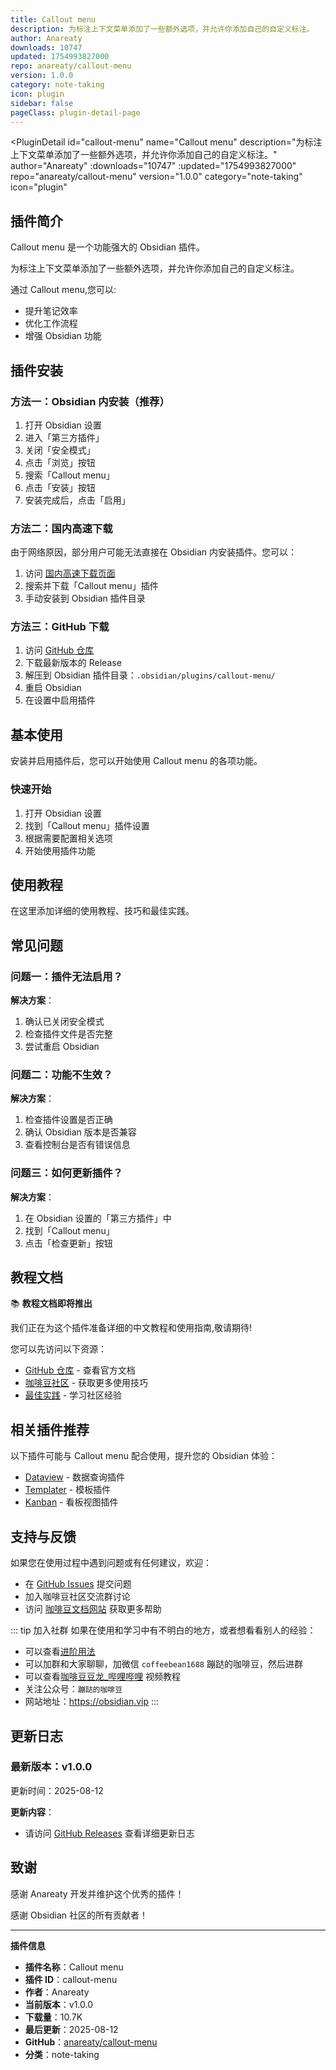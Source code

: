 ```yaml
---
title: Callout menu
description: 为标注上下文菜单添加了一些额外选项，并允许你添加自己的自定义标注。
author: Anareaty
downloads: 10747
updated: 1754993827000
repo: anareaty/callout-menu
version: 1.0.0
category: note-taking
icon: plugin
sidebar: false
pageClass: plugin-detail-page
---
```


<PluginDetail
  id="callout-menu"
  name="Callout menu"
  description="为标注上下文菜单添加了一些额外选项，并允许你添加自己的自定义标注。"
  author="Anareaty"
  :downloads="10747"
  :updated="1754993827000"
  repo="anareaty/callout-menu"
  version="1.0.0"
  category="note-taking"
  icon="plugin"
>

<!-- AUTO_GENERATED_START -->
## 插件简介

Callout menu 是一个功能强大的 Obsidian 插件。

为标注上下文菜单添加了一些额外选项，并允许你添加自己的自定义标注。

通过 Callout menu,您可以:

- 提升笔记效率
- 优化工作流程
- 增强 Obsidian 功能

<!-- AUTO_GENERATED_END -->

<!-- AUTO_GENERATED_START -->
## 插件安装

### 方法一：Obsidian 内安装（推荐）

1. 打开 Obsidian 设置
2. 进入「第三方插件」
3. 关闭「安全模式」
4. 点击「浏览」按钮
5. 搜索「Callout menu」
6. 点击「安装」按钮
7. 安装完成后，点击「启用」

### 方法二：国内高速下载

由于网络原因，部分用户可能无法直接在 Obsidian 内安装插件。您可以：

1. 访问 [国内高速下载页面](/zh/documentation/obsidian-plugins-download.html)
2. 搜索并下载「Callout menu」插件
3. 手动安装到 Obsidian 插件目录

### 方法三：GitHub 下载

1. 访问 [GitHub 仓库](https://github.com/anareaty/callout-menu)
2. 下载最新版本的 Release
3. 解压到 Obsidian 插件目录：`.obsidian/plugins/callout-menu/`
4. 重启 Obsidian
5. 在设置中启用插件

## 基本使用

安装并启用插件后，您可以开始使用 Callout menu 的各项功能。

### 快速开始

1. 打开 Obsidian 设置
2. 找到「Callout menu」插件设置
3. 根据需要配置相关选项
4. 开始使用插件功能

<!-- AUTO_GENERATED_END -->

<!-- CUSTOM_CONTENT_START:tutorial -->
## 使用教程

在这里添加详细的使用教程、技巧和最佳实践。

<!-- CUSTOM_CONTENT_END:tutorial -->

<!-- SHARED_CONTENT_START -->
## 常见问题

### 问题一：插件无法启用？

**解决方案**：
1. 确认已关闭安全模式
2. 检查插件文件是否完整
3. 尝试重启 Obsidian

### 问题二：功能不生效？

**解决方案**：
1. 检查插件设置是否正确
2. 确认 Obsidian 版本是否兼容
3. 查看控制台是否有错误信息

### 问题三：如何更新插件？

**解决方案**：
1. 在 Obsidian 设置的「第三方插件」中
2. 找到「Callout menu」
3. 点击「检查更新」按钮

## 教程文档

📚 **教程文档即将推出**

我们正在为这个插件准备详细的中文教程和使用指南,敬请期待!

您可以先访问以下资源：
- [GitHub 仓库](https://github.com/anareaty/callout-menu) - 查看官方文档
- [咖啡豆社区](/zh/bases/) - 获取更多使用技巧
- [最佳实践](/zh/best-practices/) - 学习社区经验

## 相关插件推荐

以下插件可能与 Callout menu 配合使用，提升您的 Obsidian 体验：

- [Dataview](/zh/plugins/dataview.html) - 数据查询插件
- [Templater](/zh/plugins/templater-obsidian.html) - 模板插件
- [Kanban](/zh/plugins/obsidian-kanban.html) - 看板视图插件

## 支持与反馈

如果您在使用过程中遇到问题或有任何建议，欢迎：

- 在 [GitHub Issues](https://github.com/anareaty/callout-menu/issues) 提交问题
- 加入咖啡豆社区交流群讨论
- 访问 [咖啡豆文档网站](https://obsidian.vip) 获取更多帮助

::: tip 加入社群
如果在使用和学习中有不明白的地方，或者想看看别人的经验：
- 可以查看[进阶用法](/zh/advanced)
- 可以加群和大家聊聊，加微信 `coffeebean1688` 蹦跶的咖啡豆，然后进群
- 可以查看[咖啡豆豆龙_哔哩哔哩](https://space.bilibili.com/618777356) 视频教程
- 关注公众号：`蹦跶的咖啡豆`
- 网站地址：https://obsidian.vip
:::
<!-- SHARED_CONTENT_END -->

<!-- AUTO_GENERATED_START -->
## 更新日志

### 最新版本：v1.0.0

更新时间：2025-08-12

**更新内容**：
- 请访问 [GitHub Releases](https://github.com/anareaty/callout-menu/releases) 查看详细更新日志

## 致谢

感谢 Anareaty 开发并维护这个优秀的插件！

感谢 Obsidian 社区的所有贡献者！

---

**插件信息**
- **插件名称**：Callout menu
- **插件 ID**：callout-menu
- **作者**：Anareaty
- **当前版本**：v1.0.0
- **下载量**：10.7K
- **最后更新**：2025-08-12
- **GitHub**：[anareaty/callout-menu](https://github.com/anareaty/callout-menu)
- **分类**：note-taking
<!-- AUTO_GENERATED_END -->

</PluginDetail>

